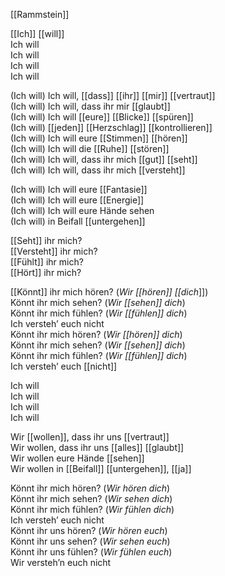 [[Rammstein]]

[[Ich]] [[will]]  
Ich will  
Ich will  
Ich will  
Ich will  
  
(Ich will) Ich will, [[dass]] [[ihr]] [[mir]] [[vertraut]]  
(Ich will) Ich will, dass ihr mir [[glaubt]]  
(Ich will) Ich will [[eure]] [[Blicke]] [[spüren]]  
(Ich will) [[jeden]] [[Herzschlag]] [[kontrollieren]]  
(Ich will) Ich will eure [[Stimmen]] [[hören]]  
(Ich will) Ich will die [[Ruhe]] [[stören]]  
(Ich will) Ich will, dass ihr mich [[gut]] [[seht]]  
(Ich will) Ich will, dass ihr mich [[versteht]]  
  
(Ich will) Ich will eure [[Fantasie]]  
(Ich will) Ich will eure [[Energie]]  
(Ich will) Ich will eure Hände sehen  
(Ich will) in Beifall [[untergehen]]  

[[Seht]] ihr mich?  
[[Versteht]] ihr mich?  
[[Fühlt]] ihr mich?  
[[Hört]] ihr mich?  
  
[[Könnt]] ihr mich hören? (_Wir [[hören]] [[dich_]])  
Könnt ihr mich sehen? (_Wir [[sehen]] dich_)  
Könnt ihr mich fühlen? (_Wir [[fühlen]] dich_)  
Ich versteh’ euch nicht  
Könnt ihr mich hören? (_Wir [[hören]] dich_)  
Könnt ihr mich sehen? (_Wir [[sehen]] dich_)  
Könnt ihr mich fühlen? (_Wir [[fühlen]] dich_)  
Ich versteh’ euch [[nicht]]  
  
Ich will  
Ich will  
Ich will  
Ich will  
  
Wir [[wollen]], dass ihr uns [[vertraut]]  
Wir wollen, dass ihr uns [[alles]] [[glaubt]]  
Wir wollen eure Hände [[sehen]]  
Wir wollen in [[Beifall]] [[untergehen]], [[ja]]  

Könnt ihr mich hören? (_Wir hören dich_)  
Könnt ihr mich sehen? (_Wir sehen dich_)  
Könnt ihr mich fühlen? (_Wir fühlen dich_)  
Ich versteh’ euch nicht  
Könnt ihr uns hören? (_Wir hören euch_)  
Könnt ihr uns sehen? (_Wir sehen euch_)  
Könnt ihr uns fühlen? (_Wir fühlen euch_)  
Wir versteh’n euch nicht  